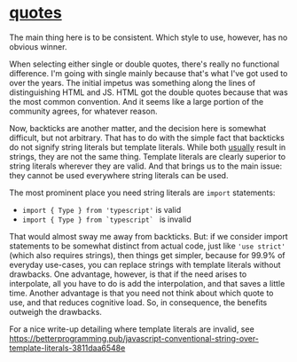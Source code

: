 [quotes](https://eslint.org/docs/rules/quotes)
==============================================
The main thing here is to be consistent. Which style to use, however, has no obvious winner.

When selecting either single or double quotes, there's really no functional difference. I'm going with single mainly because that's what I've got used to over the years. The initial impetus was something along the lines of distinguishing HTML and JS. HTML got the double quotes because that was the most common convention. And it seems like a large portion of the community agrees, for whatever reason.

Now, backticks are another matter, and the decision here is somewhat difficult, but not arbitrary. That has to do with the simple fact that backticks do not signify string literals but template literals. While both [usually](https://mxstbr.blog/2016/11/styled-components-magic-explained/) result in strings, they are not the same thing. Template literals are clearly superior to string literals wherever they are valid. And that brings us to the main issue: they cannot be used everywhere string literals can be used.

The most prominent place you need string literals are `import` statements:
+ `import { Type } from 'typescript'` is valid
+ ``import { Type } from `typescript` `` is invalid

That would almost sway me away from backticks. But: if we consider import statements to be somewhat distinct from actual code, just like `'use strict'` (which also requires strings), then things get simpler, because for 99.9% of everyday use-cases, you can replace strings with template literals without drawbacks. One advantage, however, is that if the need arises to interpolate, all you have to do is add the interpolation, and that saves a little time. Another advantage is that you need not think about which quote to use, and that reduces cognitive load. So, in consequence, the benefits outweigh the drawbacks.

For a nice write-up detailing where template literals are invalid, see https://betterprogramming.pub/javascript-conventional-string-over-template-literals-3811daa6548e
